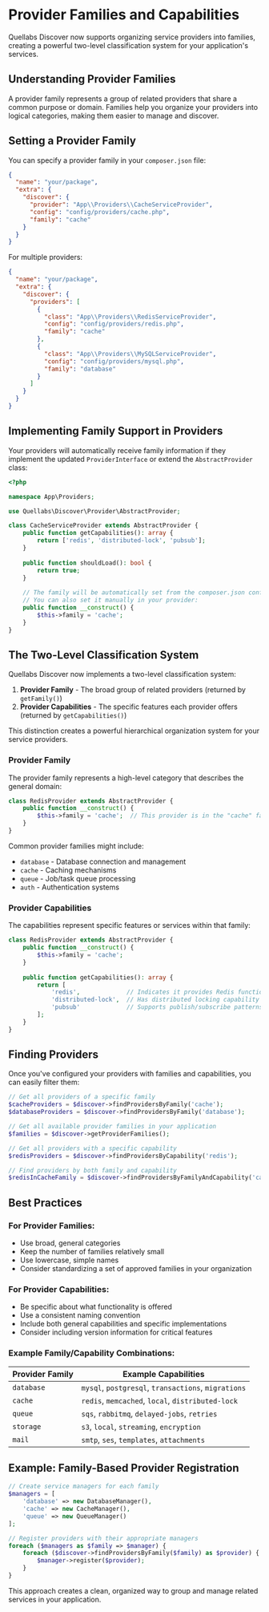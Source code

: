 # Provider Families and Capabilities

Quellabs Discover now supports organizing service providers into families, creating a powerful two-level classification system for your application's services.

## Understanding Provider Families

A provider family represents a group of related providers that share a common purpose or domain. Families help you organize your providers into logical categories, making them easier to manage and discover.

## Setting a Provider Family

You can specify a provider family in your `composer.json` file:

```json
{
  "name": "your/package",
  "extra": {
    "discover": {
      "provider": "App\\Providers\\CacheServiceProvider",
      "config": "config/providers/cache.php",
      "family": "cache"
    }
  }
}
```

For multiple providers:

```json
{
  "name": "your/package",
  "extra": {
    "discover": {
      "providers": [
        {
          "class": "App\\Providers\\RedisServiceProvider",
          "config": "config/providers/redis.php",
          "family": "cache"
        },
        {
          "class": "App\\Providers\\MySQLServiceProvider",
          "config": "config/providers/mysql.php",
          "family": "database"
        }
      ]
    }
  }
}
```

## Implementing Family Support in Providers

Your providers will automatically receive family information if they implement the updated `ProviderInterface` or extend the `AbstractProvider` class:

```php
<?php

namespace App\Providers;

use Quellabs\Discover\Provider\AbstractProvider;

class CacheServiceProvider extends AbstractProvider {
    public function getCapabilities(): array {
        return ['redis', 'distributed-lock', 'pubsub'];
    }
    
    public function shouldLoad(): bool {
        return true;
    }
    
    // The family will be automatically set from the composer.json configuration
    // You can also set it manually in your provider:
    public function __construct() {
        $this->family = 'cache';
    }
}
```

## The Two-Level Classification System

Quellabs Discover now implements a two-level classification system:

1. **Provider Family** - The broad group of related providers (returned by `getFamily()`)
2. **Provider Capabilities** - The specific features each provider offers (returned by `getCapabilities()`)

This distinction creates a powerful hierarchical organization system for your service providers.

### Provider Family

The provider family represents a high-level category that describes the general domain:

```php
class RedisProvider extends AbstractProvider {
    public function __construct() {
        $this->family = 'cache';  // This provider is in the "cache" family
    }
}
```

Common provider families might include:
- `database` - Database connection and management
- `cache` - Caching mechanisms
- `queue` - Job/task queue processing
- `auth` - Authentication systems

### Provider Capabilities

The capabilities represent specific features or services within that family:

```php
class RedisProvider extends AbstractProvider {
    public function __construct() {
        $this->family = 'cache';
    }
    
    public function getCapabilities(): array {
        return [
            'redis',             // Indicates it provides Redis functionality
            'distributed-lock',  // Has distributed locking capability
            'pubsub'             // Supports publish/subscribe patterns
        ];
    }
}
```

## Finding Providers

Once you've configured your providers with families and capabilities, you can easily filter them:

```php
// Get all providers of a specific family
$cacheProviders = $discover->findProvidersByFamily('cache');
$databaseProviders = $discover->findProvidersByFamily('database');

// Get all available provider families in your application
$families = $discover->getProviderFamilies();

// Get all providers with a specific capability
$redisProviders = $discover->findProvidersByCapability('redis');

// Find providers by both family and capability
$redisInCacheFamily = $discover->findProvidersByFamilyAndCapability('cache', 'redis');
```

## Best Practices

### For Provider Families:
- Use broad, general categories
- Keep the number of families relatively small
- Use lowercase, simple names
- Consider standardizing a set of approved families in your organization

### For Provider Capabilities:
- Be specific about what functionality is offered
- Use a consistent naming convention
- Include both general capabilities and specific implementations
- Consider including version information for critical features

### Example Family/Capability Combinations:

| Provider Family | Example Capabilities |
|----------------|----------------------|
| `database`     | `mysql`, `postgresql`, `transactions`, `migrations` |
| `cache`        | `redis`, `memcached`, `local`, `distributed-lock` |
| `queue`        | `sqs`, `rabbitmq`, `delayed-jobs`, `retries` |
| `storage`      | `s3`, `local`, `streaming`, `encryption` |
| `mail`         | `smtp`, `ses`, `templates`, `attachments` |

## Example: Family-Based Provider Registration

```php
// Create service managers for each family
$managers = [
    'database' => new DatabaseManager(),
    'cache' => new CacheManager(),
    'queue' => new QueueManager()
];

// Register providers with their appropriate managers
foreach ($managers as $family => $manager) {
    foreach ($discover->findProvidersByFamily($family) as $provider) {
        $manager->register($provider);
    }
}
```

This approach creates a clean, organized way to group and manage related services in your application.